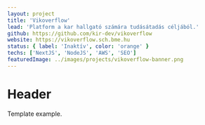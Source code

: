 ```yaml
---
layout: project
title: 'Vikoverflow'
lead: 'Platform a kar hallgató számára tudásátadás céljából.'
github: https://github.com/kir-dev/vikoverflow
website: https://vikoverflow.sch.bme.hu
status: { label: 'Inaktív', color: 'orange' }
techs: ['NextJS', 'NodeJS', 'AWS', 'SEO']
featuredImage: ../images/projects/vikoverflow-banner.png
---
```


# Header

Template example.
